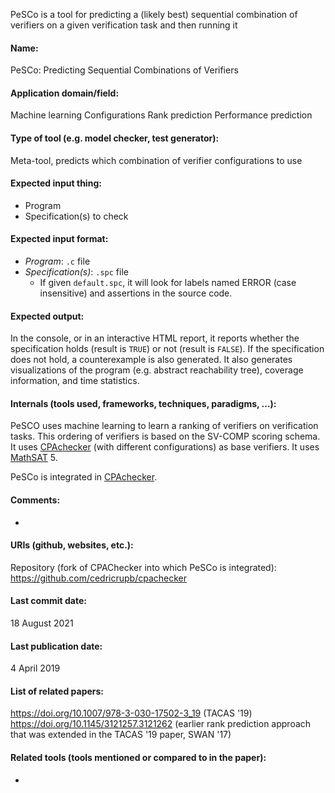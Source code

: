 PeSCo is a tool for predicting a (likely best) sequential combination of verifiers on a given verification task and then running it

#### Name:
PeSCo: Predicting Sequential Combinations of Verifiers

#### Application domain/field:
Machine learning
Configurations
Rank prediction
Performance prediction

#### Type of tool (e.g. model checker, test generator):
Meta-tool, predicts which combination of verifier configurations to use

#### Expected input thing:
- Program
- Specification(s) to check

#### Expected input format:
- *Program*: `.c` file
- *Specification(s)*: `.spc` file
	- If given `default.spc`, it will look for labels named ERROR (case insensitive) and assertions in the source code.

#### Expected output:
In the console, or in an interactive HTML report, it reports whether the specification holds (result is `TRUE`) or not (result is `FALSE`).
If the specification does not hold, a counterexample is also generated.
It also generates visualizations of the program (e.g. abstract reachability tree), coverage information, and time statistics.

#### Internals (tools used, frameworks, techniques, paradigms, ...):
PeSCO uses machine learning to learn a ranking of verifiers on verification tasks. This ordering of verifiers is based on the SV-COMP scoring schema.
It uses [CPAchecker](../Checkers/CPAchecker.md) (with different configurations) as base verifiers.
It uses [MathSAT](../Solvers/SMT/MathSAT.md) 5.

PeSCo is integrated in [CPAchecker](../Checkers/CPAchecker.md).

#### Comments:
-

#### URIs (github, websites, etc.):
Repository (fork of CPAChecker into which PeSCo is integrated): https://github.com/cedricrupb/cpachecker

#### Last commit date:
18 August 2021

#### Last publication date:
4 April 2019

#### List of related papers:
https://doi.org/10.1007/978-3-030-17502-3_19 (TACAS '19)
https://doi.org/10.1145/3121257.3121262 (earlier rank prediction approach that was extended in the TACAS '19 paper, SWAN '17)

#### Related tools (tools mentioned or compared to in the paper):
-
